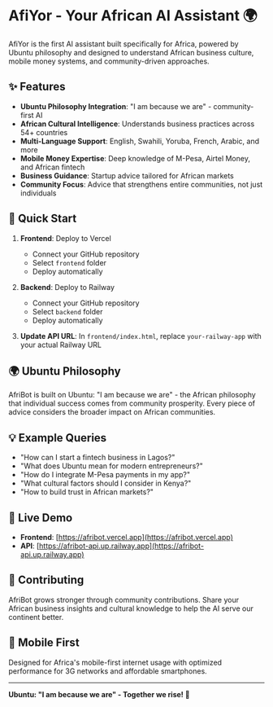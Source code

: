 # AfiYor - Your African AI Assistant 🌍  
  
AfiYor is the first AI assistant built specifically for Africa, powered by Ubuntu philosophy and designed to understand African business culture, mobile money systems, and community-driven approaches.  
  
## ✨ Features  
  
- **Ubuntu Philosophy Integration**: "I am because we are" - community-first AI  
- **African Cultural Intelligence**: Understands business practices across 54+ countries  
- **Multi-Language Support**: English, Swahili, Yoruba, French, Arabic, and more  
- **Mobile Money Expertise**: Deep knowledge of M-Pesa, Airtel Money, and African fintech  
- **Business Guidance**: Startup advice tailored for African markets  
- **Community Focus**: Advice that strengthens entire communities, not just individuals  
  
## 🚀 Quick Start  
  
1. **Frontend**: Deploy to Vercel  
   - Connect your GitHub repository  
   - Select `frontend` folder  
   - Deploy automatically  
  
2. **Backend**: Deploy to Railway  
   - Connect your GitHub repository  
   - Select `backend` folder  
   - Deploy automatically  
  
3. **Update API URL**: In `frontend/index.html`, replace `your-railway-app` with your actual Railway URL  
  
## 🌍 Ubuntu Philosophy  
  
AfriBot is built on Ubuntu: "I am because we are" - the African philosophy that individual success comes from community prosperity. Every piece of advice considers the broader impact on African communities.  
  
## 💡 Example Queries  
  
- "How can I start a fintech business in Lagos?"  
- "What does Ubuntu mean for modern entrepreneurs?"  
- "How do I integrate M-Pesa payments in my app?"  
- "What cultural factors should I consider in Kenya?"  
- "How to build trust in African markets?"  
  
## 🚀 Live Demo  
  
- **Frontend**: [https://afribot.vercel.app](https://afribot.vercel.app)  
- **API**: [https://afribot-api.up.railway.app](https://afribot-api.up.railway.app)  
  
## 🤝 Contributing  
  
AfriBot grows stronger through community contributions. Share your African business insights and cultural knowledge to help the AI serve our continent better.  
  
## 📱 Mobile First  
  
Designed for Africa's mobile-first internet usage with optimized performance for 3G networks and affordable smartphones.  
  
---  
  
**Ubuntu: "I am because we are" - Together we rise! 🌟**
